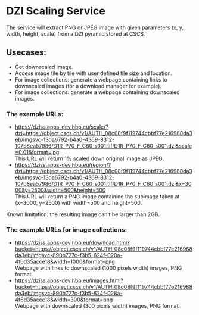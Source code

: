 # DZI Scaling Service
The service will extract PNG or JPEG image with given parameters (x, y, width, height, scale) from a DZI pyramid stored at CSCS.

## Usecases:
* Get downscaled image. 
* Access image tile by tile with user defined tile size and location.
* For image collections: generate a webpage containing links to downscaled images (for a download manager for example).
* For image collections: generate a webpage containing downscaled images.

### The example URLs:
* https://dziss.apps-dev.hbp.eu/scale/?dzi=https://object.cscs.ch/v1/AUTH_08c08f9f119744cbbf77e216988da3eb/imgsvc-13da6792-b4a0-4369-8312-107b8ea57986/D1R_P70_F_C60_s001.tif/D1R_P70_F_C60_s001.dzi&scale=0.01&format=jpg
</br>This URL will return 1% scaled down original image as JPEG.
* https://dziss.apps-dev.hbp.eu/region/?dzi=https://object.cscs.ch/v1/AUTH_08c08f9f119744cbbf77e216988da3eb/imgsvc-13da6792-b4a0-4369-8312-107b8ea57986/D1R_P70_F_C60_s001.tif/D1R_P70_F_C60_s001.dzi&x=3000&y=2500&width=500&height=500
</br>This URL will return a PNG image containing the subimage taken at (x=3000, y=2500) with width=500 and height=500.
 
Known limitation: the resulting image can’t be larger than 2GB.

### The example URLs for image collections:
* https://dziss.apps-dev.hbp.eu/download.html?bucket=https://object.cscs.ch/v1/AUTH_08c08f9f119744cbbf77e216988da3eb/imgsvc-890b727c-f3b5-624f-028a-4f6d35acce18&width=1000&format=png
</br>Webpage with links to downscaled (1000 pixels width) images, PNG format.
* https://dziss.apps-dev.hbp.eu/images.html?bucket=https://object.cscs.ch/v1/AUTH_08c08f9f119744cbbf77e216988da3eb/imgsvc-890b727c-f3b5-624f-028a-4f6d35acce18&width=300&format=png
</br>Webpage with downscaled (300 pixels width) images, PNG format.
